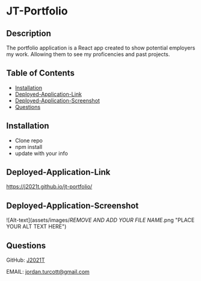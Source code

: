 # JT-Portfolio

 ## Description
  The portfolio application is a React app created to show potential employers my work.  Allowing them to see my proficencies and past projects.

  ## Table of Contents
  * [Installation](#installation)
  * [Deployed-Application-Link](#deployed-application-link)
  * [Deployed-Application-Screenshot](#deployed-application-screenshot)
  * [Questions](#questions)

  
  ## Installation
  *  Clone repo
  *  npm install
  *  update with your info
  
  
  ## Deployed-Application-Link
  
  https://j2021t.github.io/jt-portfolio/
  
  
  ## Deployed-Application-Screenshot
  
  ![Alt-text](assets/images/*REMOVE AND ADD YOUR FILE NAME*.png "PLACE YOUR ALT TEXT HERE")
  
  
  ## Questions
  GitHub: [J2021T](https://github.com/J2021T)

  EMAIL: [jordan.turcott@gmail.com](mailto:jordan.turcott@gmail.com)